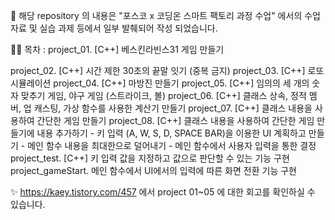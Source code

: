 🎉 해당 repository 의 내용은 "포스코 x 코딩온 스마트 팩토리 과정 수업" 에서의 수업 자료 및 실습 과제 등에서 일부 발췌되어 작성 되었습니다.

🤦‍♂️ 목차 :
project_01. [C++] 베스킨라빈스31 게임 만들기

project_02. [C++] 시간 제한 30초의 끝말 잇기 (중복 금지)
project_03. [C++] 로또 시뮬레이션
project_04. [C++] 마방진 만들기
project_05. [C++] 임의의 세 개의 숫자 맞추기 게임, 야구 게임 (스트라이크, 볼)
project_06. [C++] 클래스 상속, 정적 멤버, 업 캐스팅, 가상 함수를 사용한 계산기 만들기
project_07. [C++] 클래스 내용을 사용하여 간단한 게임 만들기
project_08. [C++] 클래스 내용을 사용하여 간단한 게임 만들기에 내용 추가하기
    - 키 입력 (A, W, S, D, SPACE BAR)을 이용한 UI 계획하고 만들기
    - 메인 함수 내용을 최대한으로 덜어내기
    - 메인 함수에서 사용자 입력을 통한 결정
project_test. [C++] 키 입력 값을 지정하고 값으로 판단할 수 있는 기능 구현
project_gameStart. 메인 함수에서 UI에서의 입력에 따른 화면 전환 기능 구현

✨ https://kaey.tistory.com/457 에서 project 01~05 에 대한 회고를 확인하실 수 있습니다.
